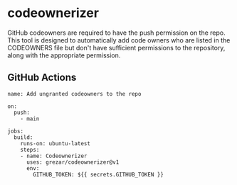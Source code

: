# codeownerizer
GitHub codeowners are required to have the push permission on the repo.
This tool is designed to automatically add code owners who are listed in the
CODEOWNERS file but don't have sufficient permissions to the repository, along
with the appropriate permission.

## GitHub Actions
```
name: Add ungranted codeowners to the repo

on:
  push:
    - main

jobs:
  build:
    runs-on: ubuntu-latest
    steps:
    - name: Codeownerizer
      uses: grezar/codeownerizer@v1
      env:
        GITHUB_TOKEN: ${{ secrets.GITHUB_TOKEN }}
```
